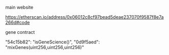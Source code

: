 main website

https://etherscan.io/address/0x06012c8cf97bead5deae237070f9587f8e7a266d#code

gene contract


"54c15b82": "isGeneScience()",
"0d9f5aed": "mixGenes(uint256,uint256,uint256)"



